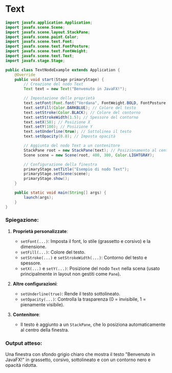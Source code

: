 # Text

```java
import javafx.application.Application;
import javafx.scene.Scene;
import javafx.scene.layout.StackPane;
import javafx.scene.paint.Color;
import javafx.scene.text.Font;
import javafx.scene.text.FontPosture;
import javafx.scene.text.FontWeight;
import javafx.scene.text.Text;
import javafx.stage.Stage;

public class TextNodeExample extends Application {
    @Override
    public void start(Stage primaryStage) {
        // Creazione del nodo Text
        Text text = new Text("Benvenuto in JavaFX!");

        // Impostazione delle proprietà
        text.setFont(Font.font("Verdana", FontWeight.BOLD, FontPosture.ITALIC, 20)); // Font personalizzato
        text.setFill(Color.DARKBLUE); // Colore del testo
        text.setStroke(Color.BLACK); // Colore del contorno
        text.setStrokeWidth(1.5); // Spessore del contorno
        text.setX(50); // Posizione X
        text.setY(100); // Posizione Y
        text.setUnderline(true); // Sottolinea il testo
        text.setOpacity(0.8); // Imposta opacità

        // Aggiunta del nodo Text a un contenitore
        StackPane root = new StackPane(text); // Posizionamento al centro del layout
        Scene scene = new Scene(root, 400, 300, Color.LIGHTGRAY);

        // Configurazione della finestra
        primaryStage.setTitle("Esempio di nodo Text");
        primaryStage.setScene(scene);
        primaryStage.show();
    }

    public static void main(String[] args) {
        launch(args);
    }
}
```

### Spiegazione:
1. **Proprietà personalizzate**:
   - `setFont(...)`: Imposta il font, lo stile (grassetto e corsivo) e la dimensione.
   - `setFill(...)`: Colore del testo.
   - `setStroke(...)` e `setStrokeWidth(...)`: Contorno del testo e spessore.
   - `setX(...)` e `setY(...)`: Posizione del nodo `Text` nella scena (usato principalmente in layout non gestiti come `Pane`).

2. **Altre configurazioni**:
   - `setUnderline(true)`: Rende il testo sottolineato.
   - `setOpacity(...)`: Controlla la trasparenza (0 = invisibile, 1 = pienamente visibile).

3. **Contenitore**:
   - Il testo è aggiunto a un `StackPane`, che lo posiziona automaticamente al centro della finestra.

### Output atteso:
Una finestra con sfondo grigio chiaro che mostra il testo "Benvenuto in JavaFX!" in grassetto, corsivo, sottolineato e con un contorno nero e opacità ridotta.
